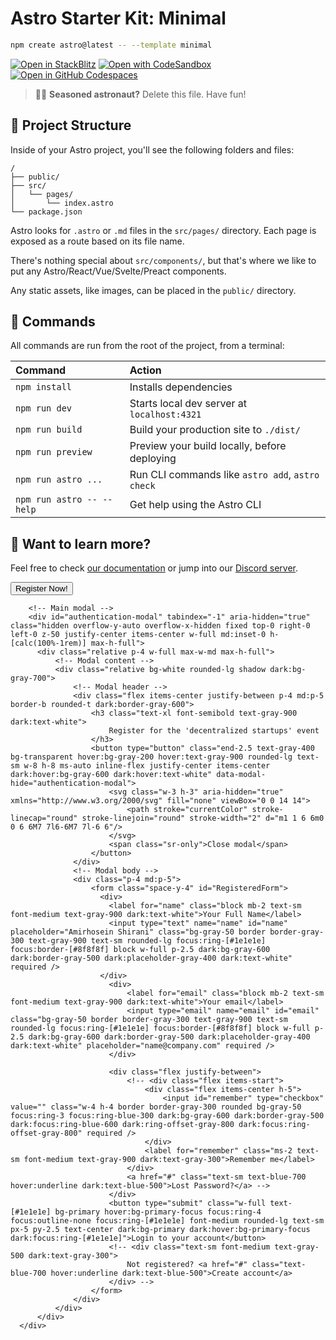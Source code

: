 # Astro Starter Kit: Minimal

```sh
npm create astro@latest -- --template minimal
```

[![Open in StackBlitz](https://developer.stackblitz.com/img/open_in_stackblitz.svg)](https://stackblitz.com/github/withastro/astro/tree/latest/examples/minimal)
[![Open with CodeSandbox](https://assets.codesandbox.io/github/button-edit-lime.svg)](https://codesandbox.io/p/sandbox/github/withastro/astro/tree/latest/examples/minimal)
[![Open in GitHub Codespaces](https://github.com/codespaces/badge.svg)](https://codespaces.new/withastro/astro?devcontainer_path=.devcontainer/minimal/devcontainer.json)

> 🧑‍🚀 **Seasoned astronaut?** Delete this file. Have fun!

## 🚀 Project Structure

Inside of your Astro project, you'll see the following folders and files:

```text
/
├── public/
├── src/
│   └── pages/
│       └── index.astro
└── package.json
```

Astro looks for `.astro` or `.md` files in the `src/pages/` directory. Each page is exposed as a route based on its file name.

There's nothing special about `src/components/`, but that's where we like to put any Astro/React/Vue/Svelte/Preact components.

Any static assets, like images, can be placed in the `public/` directory.

## 🧞 Commands

All commands are run from the root of the project, from a terminal:

| Command                   | Action                                           |
| :------------------------ | :----------------------------------------------- |
| `npm install`             | Installs dependencies                            |
| `npm run dev`             | Starts local dev server at `localhost:4321`      |
| `npm run build`           | Build your production site to `./dist/`          |
| `npm run preview`         | Preview your build locally, before deploying     |
| `npm run astro ...`       | Run CLI commands like `astro add`, `astro check` |
| `npm run astro -- --help` | Get help using the Astro CLI                     |

## 👀 Want to learn more?

Feel free to check [our documentation](https://docs.astro.build) or jump into our [Discord server](https://astro.build/chat).


<button data-modal-target="authentication-modal" data-modal-toggle="authentication-modal" class="bg-black/10 p-6 rounded-2xl border-white/10 border active:scale-95 duration-200 ease-in-out hover:brightness-200" type="button">
          Register Now! 
        </button>

        <!-- Main modal -->
        <div id="authentication-modal" tabindex="-1" aria-hidden="true" class="hidden overflow-y-auto overflow-x-hidden fixed top-0 right-0 left-0 z-50 justify-center items-center w-full md:inset-0 h-[calc(100%-1rem)] max-h-full">
          <div class="relative p-4 w-full max-w-md max-h-full">
              <!-- Modal content -->
              <div class="relative bg-white rounded-lg shadow dark:bg-gray-700">
                  <!-- Modal header -->
                  <div class="flex items-center justify-between p-4 md:p-5 border-b rounded-t dark:border-gray-600">
                      <h3 class="text-xl font-semibold text-gray-900 dark:text-white">
                          Register for the 'decentralized startups' event
                      </h3>
                      <button type="button" class="end-2.5 text-gray-400 bg-transparent hover:bg-gray-200 hover:text-gray-900 rounded-lg text-sm w-8 h-8 ms-auto inline-flex justify-center items-center dark:hover:bg-gray-600 dark:hover:text-white" data-modal-hide="authentication-modal">
                          <svg class="w-3 h-3" aria-hidden="true" xmlns="http://www.w3.org/2000/svg" fill="none" viewBox="0 0 14 14">
                              <path stroke="currentColor" stroke-linecap="round" stroke-linejoin="round" stroke-width="2" d="m1 1 6 6m0 0 6 6M7 7l6-6M7 7l-6 6"/>
                          </svg>
                          <span class="sr-only">Close modal</span>
                      </button>
                  </div>
                  <!-- Modal body -->
                  <div class="p-4 md:p-5">
                      <form class="space-y-4" id="RegisteredForm">
                        <div>
                          <label for="name" class="block mb-2 text-sm font-medium text-gray-900 dark:text-white">Your Full Name</label>
                          <input type="text" name="name" id="name" placeholder="Amirhosein Shirani" class="bg-gray-50 border border-gray-300 text-gray-900 text-sm rounded-lg focus:ring-[#1e1e1e] focus:border-[#8f8f8f] block w-full p-2.5 dark:bg-gray-600 dark:border-gray-500 dark:placeholder-gray-400 dark:text-white" required />
                        </div>
                          <div>
                              <label for="email" class="block mb-2 text-sm font-medium text-gray-900 dark:text-white">Your email</label>
                              <input type="email" name="email" id="email" class="bg-gray-50 border border-gray-300 text-gray-900 text-sm rounded-lg focus:ring-[#1e1e1e] focus:border-[#8f8f8f] block w-full p-2.5 dark:bg-gray-600 dark:border-gray-500 dark:placeholder-gray-400 dark:text-white" placeholder="name@company.com" required />
                          </div>
                         
                          <div class="flex justify-between">
                              <!-- <div class="flex items-start">
                                  <div class="flex items-center h-5">
                                      <input id="remember" type="checkbox" value="" class="w-4 h-4 border border-gray-300 rounded bg-gray-50 focus:ring-3 focus:ring-blue-300 dark:bg-gray-600 dark:border-gray-500 dark:focus:ring-blue-600 dark:ring-offset-gray-800 dark:focus:ring-offset-gray-800" required />
                                  </div>
                                  <label for="remember" class="ms-2 text-sm font-medium text-gray-900 dark:text-gray-300">Remember me</label>
                              </div>
                              <a href="#" class="text-sm text-blue-700 hover:underline dark:text-blue-500">Lost Password?</a> -->
                          </div>
                          <button type="submit" class="w-full text-[#1e1e1e] bg-primary hover:bg-primary-focus focus:ring-4 focus:outline-none focus:ring-[#1e1e1e] font-medium rounded-lg text-sm px-5 py-2.5 text-center dark:bg-primary dark:hover:bg-primary-focus dark:focus:ring-[#1e1e1e]">Login to your account</button>
                          <!-- <div class="text-sm font-medium text-gray-500 dark:text-gray-300">
                              Not registered? <a href="#" class="text-blue-700 hover:underline dark:text-blue-500">Create account</a>
                          </div> -->
                      </form>
                  </div>
              </div>
          </div>
      </div> 
